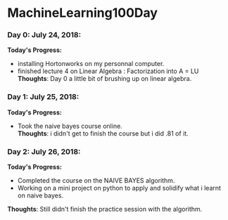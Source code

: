 # MachineLearning100Day
### Day 0: July 24, 2018:
**Today's Progress:** 
  - installing Hortonworks on my personnal computer.
  - finished lecture 4 on Linear Algebra : Factorization into A = LU  
**Thoughts**: Day 0 a little bit of brushing up on linear algebra.


### Day 1: July 25, 2018:
**Today's Progress:** 
  - Took the naive bayes course online.  
**Thoughts**: i didn't get to finish the course but i did .81 of it.

### Day 2: July 26, 2018:
**Today's Progress:** 
  - Completed the course on the NAIVE BAYES algorithm.
  - Working on a mini project on python to apply and solidify  what i learnt on naive bayes.
  
**Thoughts**: Still didn't finish the practice session with the algorithm.
